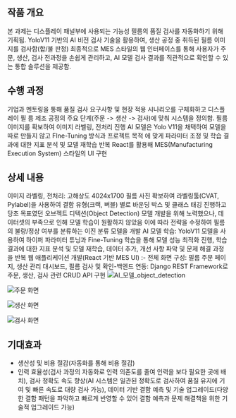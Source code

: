 ## 작품 개요
본 과제는 디스플레이 패널부에 사용되는 기능성 필름의 품질 검사를 자동화하기 위해 기획됨.
 YoloV11 기반의 AI 비전 검사 기술을 활용하여, 생산 공정 중 취득된 필름 이미지를 검사함(합/불 판정)
최종적으로 MES 스타일의 웹 인터페이스를 통해 사용자가 주문, 생산, 검사 전과정을 손쉽게 
관리하고, AI 모델 검사 결과를 직관적으로 확인할 수 있는 통합 솔루션을 제공함.

## 수행 과정
기업과 멘토링을 통해 품질 검사 요구사항 및 현장 적용 시나리오를 구체화하고 디스플레이 필
름 제조 공정의 주요 단계(주문 -> 생산 -> 검사)에 맞춰 시스템을 정의함.
필름 이미지를 확보하여 이미지 라벨링, 전처리 진행
AI 모델은 Yolo V11을 채택하여 모델을 따로 만들지 않고 FIne-Tuning 방식과 프로젝트 목적
에 맞게 파라미터 조정 및 학습 결과에 대한 지표 분석 및 모델 재학습 반복
React를 활용해 MES(Manufacturing Execution System) 스타일의 UI 구현

## 상세 내용
이미지 라벨링, 전처리: 고해상도 4024x1700 필름 사진 확보하여 라벨링툴(CVAT, Pylabel)을 
사용하여 결함 유형(크랙, 버블) 별로 바운딩 박스 및 클래스 태깅 진행하고 당초 목표였던 오브젝트 디텍션(Object Detection) 모델 개발을 위해 노력했으나, 
데이터셋의 부족으로 인해 모델 학습이 원활하지 않았음 이에 따라 전략을 수정하여 필름의 불량/정상 여부를 분류하는 이진 분류 모델을 개발
AI 모델 학습: YoloV11 모델을 사용하여 하이퍼 파라미터 튜닝과 Fine-Tuning 학습을 통해 
모델 성능 최적화 진행, 학습 결과에 대한 지표 분석 및 모델 재학습, 데이터 추가, 개선 사항 파악 및 문제 해결 과정을 반복
웹 애플리케이션 개발(React 기반 MES UI) :- 전체 화면 구성: 필름 주문 페이지, 생산 관리 대시보드, 필름 검사 및 확인-백엔드 연동: Django REST Framework로 주문, 생산, 검사 관련 CRUD API 구현
![AI_모델_object_detection](https://github.com/user-attachments/assets/d92048d5-db49-4fad-8e26-fea0a93f456e)

![주문 화면](https://github.com/user-attachments/assets/1d2e4109-2f88-4dd8-b6ff-4ae4a946ffd3)

![생산 화면](https://github.com/user-attachments/assets/8aa13ada-9dbe-4f03-8846-c2493699d56d)

![검사 화면](https://github.com/user-attachments/assets/f6ccebf1-eee8-411a-995f-15175170c50f)

## 기대효과
- 생산성 및 비용 절감(자동화를 통해 비용 절감)
- 인력 효율성(검사 과정의 자동화로 인력 의존도를 줄여 인력을 보다 필요한 곳에 배치), 검사 정확도 속도 향상(AI 시스템은 일관된 정확도로 검사하여 품질 유지에 기여 및 빠른 속도로 대량 검사 가능), 데이터 기반 결함 예측 및 기술 
업그레이드(다양한 결함 패턴을 파악하고 빠르게 반영할 수 있어 결함 예측과 문제 해결책을 위한 기술적 업그레이드 가능)
